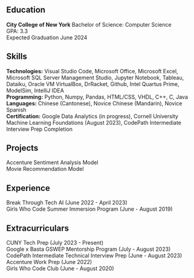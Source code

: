 ## Education
**City College of New York**
Bachelor of Science: Computer Science <br>
GPA: 3.3 <br>
Expected Graduation June 2024 <br>

## Skills
**Technologies:** Visual Studio Code, Microsoft Office, Microsoft Excel, Microsoft SQL Server Management Studio, Jupyter
Notebook, Tableau, Dataiku, Oracle VM VirtualBox, DrRacket, Github, Intel Quartus Prime, ModelSim, IntelliJ IDEA <br>
**Programming:** Python, Numpy, Pandas, HTML/CSS, VHDL, C++, C, Java <br>
**Languages:** Chinese (Cantonese), Novice Chinese (Mandarin), Novice Spanish <br>
**Certification:** Google Data Analytics (in progress), Cornell University Machine Learning Foundations (August 2023), CodePath Intermediate Interview Prep Completion <br>

## Projects
Accenture Sentiment Analysis Model <br>
Movie Recommendation Model <br>

## Experience
Break Through Tech AI (June 2022 - April 2023) <br>
Girls Who Code Summer Immersion Program (June - August 2019) <br>

## Extracurriculars
CUNY Tech Prep (July 2023 - Present) <br>
Google x Basta GSWEP Mentorship Program (July - August 2023) <br>
CodePath Intermediate Technical Interview Prep (June - August 2023) <br>
Accenture Work Prep (June 2022) <br>
Girls Who Code Club (June - August 2020) <br>
